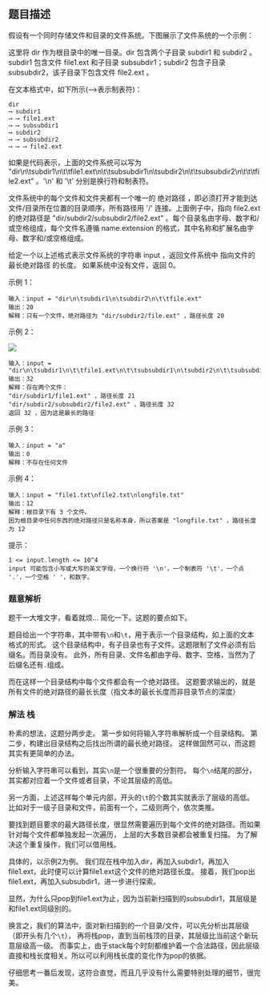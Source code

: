 ## 题目描述
假设有一个同时存储文件和目录的文件系统。下图展示了文件系统的一个示例：



这里将 dir 作为根目录中的唯一目录。dir 包含两个子目录 subdir1 和 subdir2 。subdir1 包含文件 file1.ext 和子目录 subsubdir1；subdir2 包含子目录 subsubdir2，该子目录下包含文件 file2.ext 。

在文本格式中，如下所示(⟶表示制表符)：
```
dir
⟶ subdir1
⟶ ⟶ file1.ext
⟶ ⟶ subsubdir1
⟶ subdir2
⟶ ⟶ subsubdir2
⟶ ⟶ ⟶ file2.ext
```
如果是代码表示，上面的文件系统可以写为 "dir\n\tsubdir1\n\t\tfile1.ext\n\t\tsubsubdir1\n\tsubdir2\n\t\tsubsubdir2\n\t\t\tfile2.ext" 。'\n' 和 '\t' 分别是换行符和制表符。

文件系统中的每个文件和文件夹都有一个唯一的 绝对路径 ，即必须打开才能到达文件/目录所在位置的目录顺序，所有路径用 '/' 连接。上面例子中，指向 file2.ext 的绝对路径是 "dir/subdir2/subsubdir2/file2.ext" 。每个目录名由字母、数字和/或空格组成，每个文件名遵循 name.extension 的格式，其中名称和扩展名由字母、数字和/或空格组成。

给定一个以上述格式表示文件系统的字符串 input ，返回文件系统中 指向文件的最长绝对路径 的长度。 如果系统中没有文件，返回 0。

示例 1：
```
输入：input = "dir\n\tsubdir1\n\tsubdir2\n\t\tfile.ext"
输出：20
解释：只有一个文件，绝对路径为 "dir/subdir2/file.ext" ，路径长度 20
```
示例 2：

![](https://assets.leetcode.com/uploads/2020/08/28/dir2.jpg)
```
输入：input = "dir\n\tsubdir1\n\t\tfile1.ext\n\t\tsubsubdir1\n\tsubdir2\n\t\tsubsubdir2\n\t\t\tfile2.ext"
输出：32
解释：存在两个文件：
"dir/subdir1/file1.ext" ，路径长度 21
"dir/subdir2/subsubdir2/file2.ext" ，路径长度 32
返回 32 ，因为这是最长的路径
```
示例 3：
```
输入：input = "a"
输出：0
解释：不存在任何文件
```
示例 4：
```
输入：input = "file1.txt\nfile2.txt\nlongfile.txt"
输出：12
解释：根目录下有 3 个文件。
因为根目录中任何东西的绝对路径只是名称本身，所以答案是 "longfile.txt" ，路径长度为 12
```

提示：
```
1 <= input.length <= 10^4
input 可能包含小写或大写的英文字母，一个换行符 '\n'，一个制表符 '\t'，一个点 '.'，一个空格 ' '，和数字。
```

### 题意解析
题干一大堆文字，看着就烦…
简化一下。这题的要点如下。

题目给出一个字符串，其中带有`\n`和`\t`，用于表示一个目录结构，如上面的文本格式的形式。
这个目录结构中，有子目录也有子文件。这题限制了文件必须有后缀名。而目录没有。
此外，所有目录、文件名都由字母、数字、空格，当然为了后缀名还有`.`组成。

而在这样一个目录结构中每个文件都会有一个绝对路径。
这题要求输出的，就是所有文件的绝对路径的最长长度（指文本的最长长度而非目录节点的深度）

### 解法 栈
朴素的想法，这题分两步走。
第一步如何将输入字符串解析成一个目录结构。
第二步，构建出目录结构之后找出所谓的最长绝对路径。
这样做固然可以，而这题其实有更简单的办法。

分析输入字符串可以看到，其实`\n`是一个很重要的分割符。
每个`\n`结尾的部分，其实都对应着一个文件或者目录，不论其层级的高低。

另一方面，上述这样每个单元内部，开头的`\t`的个数其实就表示了层级的高低。
比如对于一级子目录和文件，前面有一个，二级则两个，依次类推。

要找到题目要求的最大路径长度，很显然需要遍历到每个文件的绝对路径。而如果针对每个文件都单独发起一次遍历，
上层的大多数目录都会被重复扫描。
为了解决这个重复操作，我们可以借用栈。

具体的，以示例2为例。
我们现在栈中加入dir，再加入subdir1，再加入file1.ext，此时便可以计算file1.ext这个文件的绝对路径长度。
接着，我们pop出file1.ext，再加入subsubdir1，进一步进行探索。

显然，为什么只pop到file1.ext为止，因为当前新扫描到的subsubdir1，其层级是和file1.ext同级别的。

换言之，我们的算法中，面对新扫描到的一个目录/文件，可以先分析出其层级（即开头有几个`\t`），
再将栈pop，直到当前栈顶的目录，其层级比当前这个新玩意层级高一级。
而事实上，由于stack每个时刻都维护着一个合法路径，因此层级直接和栈长度相关。所以可以利用栈长度的变化作为pop的依据。

仔细思考一番后发现，这符合直觉，而且几乎没有什么需要特别处理的细节，很完美。